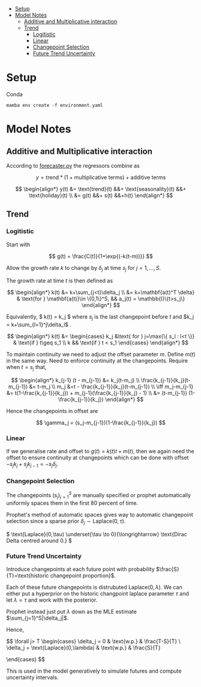 - [Setup](#setup)
- [Model Notes](#model-notes)
  - [Additive and Multiplicative interaction](#additive-and-multiplicative-interaction)
  - [Trend](#trend)
    - [Logitistic](#logitistic)
    - [Linear](#linear)
    - [Changepoint Selection](#changepoint-selection)
    - [Future Trend Uncertainty](#future-trend-uncertainty)


# Setup

Conda

```
mamba env create -f environment.yaml
```
# Model Notes

<TOC>

## Additive and Multiplicative interaction

According to [forecaster.py](https://github.com/facebook/prophet/blob/101dd50e3195c1875ee856cdf49ee9fcd6a87fa3/python/fbprophet/forecaster.py#L1191-L1194) the regressors combine as

$$
y = \text{trend} * (1 + \text{multiplicative terms}) + \text{additive terms}
$$

$$
\begin{align*}
    y(t) &= \text{trend}(t) &&+ \text{seasonality}(t) &&+ \text{holiday}(t)
    \\
    &= g(t) &&+ s(t) &&+h(t)
\end{align*}
$$

## Trend

### Logitistic

Start with

$$
g(t) = \frac{C(t)}{1+\exp{(-k(t-m))}}
$$

Allow the growth rate $k$ to change by $\delta_j$ at time $s_j$ for $j=1,...,S$.

The growth rate at time $t$ is then defined as

$$
\begin{align*}
    k(t)
    &= k+\sum_{j<t}\delta_j \\
    &= k+\mathbf{a(t)^T \delta} & \text{for } \mathbf{a(t)}\in \{0,1\}^S, && a_j(t) = \mathbb{I}\{t>s_j\}
\end{align*}
$$

Equivalently,
$
k(t) = k_j
$
where $s_j$ is the last changepoint before $t$ and $k_j = k+\sum_{l=1}^j\delta_l$ .

$$
\begin{align*}
    k(t) &=
    \begin{cases}
        k_j &\text{ for } j=\max{\{ s_l : l<t \}} & \text{if } t\geq s_1 \\
        k  && \text{if } t < s_1
    \end{cases}
\end{align*}
$$

To maintain continuity we need to adjust the offset parameter $m$. Define $m(t)$ in the same way. Need to enforce continuity at the changepoints. Require when $t=s_j$ that,

$$
\begin{align*}
    k_{j-1} (t - m_{j-1}) &= k_j(t-m_j) \\
    \frac{k_{j-1}}{k_j}(t-m_{j-1}) &= t-m_j \\
    m_j &=t - \frac{k_{j-1}}{k_j}(t-m_{j-1}) \\
    \iff m_j-m_{j-1} &= t(1-\frac{k_{j-1}}{k_j}) + m_{j-1}(\frac{k_{j-1}}{k_j} - 1) \\
    &= (t-m_{j-1}) (1-\frac{k_{j-1}}{k_j})
\end{align*}
$$

Hence the changepoints in offset are

$$
\gamma_j = (s_j-m_{j-1})(1-\frac{k_{j-1}}{k_j})
$$

### Linear

If we generalise rate and offset to $g(t)=k(t)t + m(t)$,
then we again need the offset to ensure continuity at changepoints which can be done with offset
$-s_j k_j +s_j k_{j-1} = -s_j \delta_j$.

### Changepoint Selection

The changepoints $(s_j)_{j=1}^S$ are manually specified or prophet automatically uniformly spaces them in the first 80 percent of time.

Prophet's method of automatic spaces gives way to automatic changepoint selection since a sparse prior $\delta_j \sim \text{Laplace}(0,\tau)$.

$
\text{Laplace}(0,\tau) \underset{\tau \to 0}{\longrightarrow} \text{Dirac Delta centred around 0.}
$

### Future Trend Uncertainty

Introduce changepoints at each future point with probability $\frac{S}{T}=\text{historic changepoint proportion}$.

Each of these future changepoints is distrubuted $\text{Laplace}(0,\lambda)$. We can either put a hyperprior on the historic changpoint laplace parameter $\tau$ and let $\lambda=\tau$ and work with the posterior.

Prophet instead just put $\lambda$ down as the MLE estimate $\sum_{j=1}^S|\delta_j|$.

Hence,

$$
\forall j> T
\begin{cases}
\delta_j = 0 & \text{w.p.} & \frac{T-S}{T} \\
\delta_j = \text{Laplace}(0,\lambda) & \text{w.p.} & \frac{S}{T}

\end{cases}
$$

This is used in the model generatively to simulate futures and compute uncertainty intervals.
